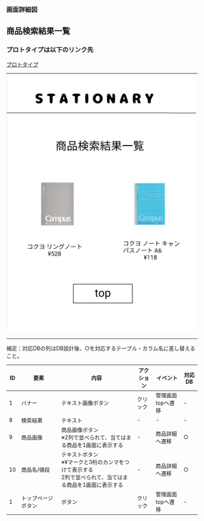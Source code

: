 ### 画面詳細図
## 商品検索結果一覧
### プロトタイプは以下のリンク先
[プロトタイプ](https://www.figma.com/file/YN8g4ahM3raStzCZMDXhNA/stationary?node-id=1%3A)
*****
<img src="img/検索結果一覧.png" width="500">

*****
補足：対応DBの列はDB設計後、○を対応するテーブル・カラム名に差し替えること。

| ID | 要素 | 内容 | アクション | イベント | 対応DB |
|----|------|-----|------------|---------|-------|
|1   |バナー　　　　|テキスト画像ボタン   |クリック|管理画面topへ遷移          |-|
|8   |検索結果　　　|テキスト　　　　　|-          |-                        |-|
|9   |商品画像　　　|商品画像ボタン<br>※2列で並べられて、当てはまる商品を1画面に表示する|-|商品詳細へ遷移|○|
|10  |商品名/値段　|テキストボタン<br>※¥マークと3桁のカンマをつけて表示する<br>2列で並べられて、当てはまる商品を1画面に表示する|-|商品詳細へ遷移|○|
|1   |トップページボタン|ボタン   |クリック|管理画面topへ遷移          |-|

